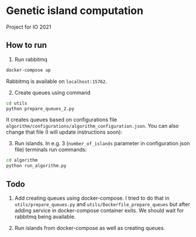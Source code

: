 # Genetic island computation

Project for IO 2021

## How to run
1. Run rabbitmq
```bash
docker-compose up
```
Rabbitmq is available on `localhost:15762`.

2. Create queues using command
```bash
cd utils
python prepare_queues_2.py 
   ```
It creates queues based on configurations file
`algorithm/configurations/algorithm_configuration.json`.
   You can also change that file (I will update instructions soon):

3. Run islands. In e.g. 3 (`number_of_islands` parameter in configuration json file) terminals run commands:
```bash
cd algorithm
python run_algorithm.py
   ```

## Todo
1. Add creating queues using docker-compose. I tried to do that in 
`utils/prepare_queues.py` and `utils/Dockerfile_prepare_queues` but after
   adding service in docker-compose container exits. We should wait for rabbitmq being available.
   
2. Run islands from docker-compose as well as creating queues.